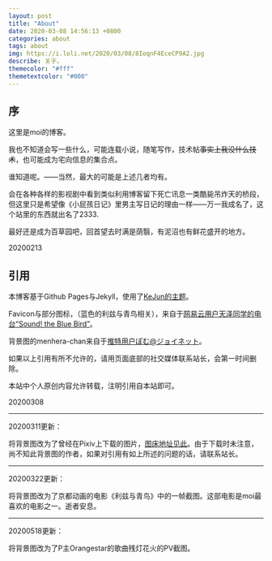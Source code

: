 ```yaml
---
layout: post
title: "About"
date: 2020-03-08 14:56:13 +0800
categories: about
tags: about
img: https://i.loli.net/2020/03/08/8IoqnF4EceCP9A2.jpg
describe: 关于。
themecolor: "#fff"
themetextcolor: "#000"
---
```


## 序

这里是moi的博客。

我也不知道会写一些什么，可能连载小说，随笔写作，技术帖~~事实上我没什么技术~~，也可能成为宅向信息的集合点。

谁知道呢。——当然，最大的可能是上述几者均有。

会在各种各样的影视剧中看到类似利用博客留下死亡讯息一类酷毙吊炸天的桥段，但这里只是希望像《小屁孩日记》里男主写日记的理由一样——万一我成名了，这个站里的东西就出名了2333.

最好还是成为百草园吧，回首望去时满是荫翳，有泥沼也有鲜花盛开的地方。

20200213



## 引用

本博客基于Github Pages与Jekyll，使用了[KeJun的主题](http://mdui.kejun.me/#/)。

Favicon与部分图标，（蓝色的利兹与青鸟相关），来自于[网易云用户天泽同学的电台“Sound! the Blue Bird”](http://music.163.com/radio/?id=794401800&userid=1460931632)。

背景图的menhera-chan来自于[推特用户ぽむ@ジョイネット](https://twitter.com/pomujoynet1)。

如果以上引用有所不允许的，请用页面底部的社交媒体联系站长，会第一时间删除。

本站中个人原创内容允许转载，注明引用自本站即可。

20200308

----

20200311更新：

将背景图改为了曾经在Pixiv上下载的图片，[图床地址见此](https://i.loli.net/2020/03/11/WbAk1vFM3UTiejs.jpg)。由于下载时未注意，尚不知此背景图的作者，如果对引用有如上所述的问题的话，请联系站长。

-----------------------------------------------

20200322更新：

将背景图改为了京都动画的电影《利兹与青鸟》中的一帧截图。这部电影是moi最喜欢的电影之一。逝者安息。

---

20200518更新：

将背景图改为了P主Orangestar的歌曲残灯花火的PV截图。


